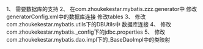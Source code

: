 1、	需要数据库的支持
2、	在com.zhoukekestar.mybatis.zzz.generator中
	修改generatorConfig.xml中的数据库连接
	修改tables
3、	修改com.zhoukekestar.mybatis.utils下的DBUtils中
	数据库连接
4、	修改com.zhoukekestar.mybatis._config下的jdbc.properties
5、	修改com.zhoukekestar.mybatis.dao.impl下的_BaseDaoImpl中的类映射

	
